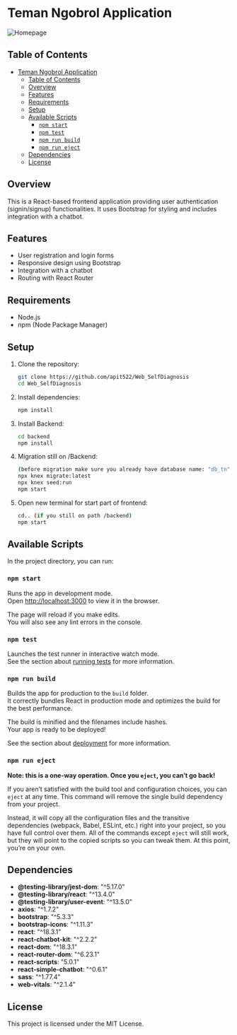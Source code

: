 # Teman Ngobrol Application
![Homepage](https://github.com/apit522/Web_SelfDiagnosis/assets/118596078/f55869a0-c574-496d-abf1-67191b758779)

## Table of Contents

- [Teman Ngobrol Application](#teman-ngobrol-application)
  - [Table of Contents](#table-of-contents)
  - [Overview](#overview)
  - [Features](#features)
  - [Requirements](#requirements)
  - [Setup](#setup)
  - [Available Scripts](#available-scripts)
    - [`npm start`](#npm-start)
    - [`npm test`](#npm-test)
    - [`npm run build`](#npm-run-build)
    - [`npm run eject`](#npm-run-eject)
  - [Dependencies](#dependencies)
  - [License](#license)

## Overview

This is a React-based frontend application providing user authentication (signin/signup) functionalities. It uses Bootstrap for styling and includes integration with a chatbot.

## Features

- User registration and login forms
- Responsive design using Bootstrap
- Integration with a chatbot
- Routing with React Router

## Requirements

- Node.js
- npm (Node Package Manager)

## Setup

1. Clone the repository:
    ```sh
    git clone https://github.com/apit522/Web_SelfDiagnosis
    cd Web_SelfDiagnosis
    ```

2. Install dependencies:
    ```sh
    npm install
    ```

3. Install Backend:
    ```sh
    cd backend
    npm install
    ```

4. Migration still on /Backend:
    ```sh
    (before migration make sure you already have database name: "db_tn")
    npx knex migrate:latest
    npx knex seed:run
    npm start
    ```
4. Open new terminal for start part of frontend:
    ```sh
    cd.. (if you still on path /backend)
    npm start
    ```

## Available Scripts

In the project directory, you can run:

### `npm start`

Runs the app in development mode.\
Open [http://localhost:3000](http://localhost:3000) to view it in the browser.

The page will reload if you make edits.\
You will also see any lint errors in the console.

### `npm test`

Launches the test runner in interactive watch mode.\
See the section about [running tests](https://facebook.github.io/create-react-app/docs/running-tests) for more information.

### `npm run build`

Builds the app for production to the `build` folder.\
It correctly bundles React in production mode and optimizes the build for the best performance.

The build is minified and the filenames include hashes.\
Your app is ready to be deployed!

See the section about [deployment](https://facebook.github.io/create-react-app/docs/deployment) for more information.

### `npm run eject`

**Note: this is a one-way operation. Once you `eject`, you can’t go back!**

If you aren’t satisfied with the build tool and configuration choices, you can `eject` at any time. This command will remove the single build dependency from your project.

Instead, it will copy all the configuration files and the transitive dependencies (webpack, Babel, ESLint, etc.) right into your project, so you have full control over them. All of the commands except `eject` will still work, but they will point to the copied scripts so you can tweak them. At this point, you’re on your own.

## Dependencies

- **@testing-library/jest-dom**: "^5.17.0"
- **@testing-library/react**: "^13.4.0"
- **@testing-library/user-event**: "^13.5.0"
- **axios**: "^1.7.2"
- **bootstrap**: "^5.3.3"
- **bootstrap-icons**: "^1.11.3"
- **react**: "^18.3.1"
- **react-chatbot-kit**: "^2.2.2"
- **react-dom**: "^18.3.1"
- **react-router-dom**: "^6.23.1"
- **react-scripts**: "5.0.1"
- **react-simple-chatbot**: "^0.6.1"
- **sass**: "^1.77.4"
- **web-vitals**: "^2.1.4"

## License

This project is licensed under the MIT License.
